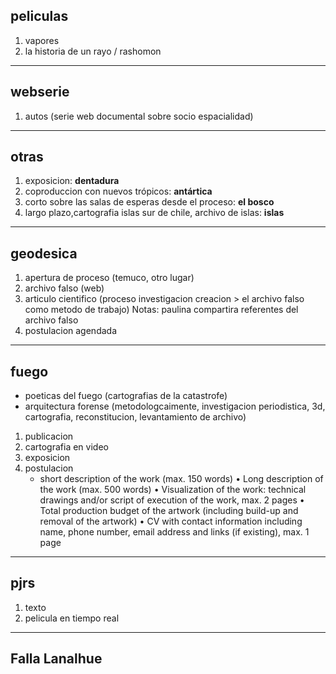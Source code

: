 ## peliculas
1. vapores
2. la historia de un rayo / rashomon
---
## webserie 
1. autos (serie web documental sobre socio espacialidad)
---
## otras
1. exposicion: __dentadura__
2. coproduccion con nuevos trópicos: __antártica__
3. corto sobre las salas de esperas desde el proceso: __el bosco__
4. largo plazo,cartografia islas sur de chile, archivo de islas: __islas__
---
## geodesica
1. apertura de proceso (temuco, otro lugar)
2. archivo falso (web)
3. articulo cientifico (proceso investigacion creacion > el archivo falso como metodo de trabajo)
Notas: paulina compartira referentes del archivo falso
4. postulacion agendada
---
## fuego
- poeticas del fuego (cartografias de la catastrofe)
- arquitectura forense (metodologcaimente, investigacion periodistica, 3d, cartografia, reconstitucion, levantamiento de archivo)
1. publicacion 
2. cartografia en video
3. exposicion
4. postulacion
    - short description of the work (max. 150 words)
• Long description of the work (max. 500 words)
• Visualization of the work: technical drawings and/or
script of execution of the work, max. 2 pages
• Total production budget of the artwork (including
build-up and removal of the artwork)
• CV with contact information including name, phone
number, email address and links (if existing), max. 1 page
---
## pjrs  
1. texto
2. pelicula en tiempo real 
---
## Falla Lanalhue
